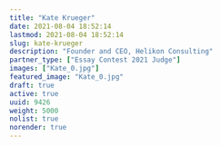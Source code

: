 ```yaml
---
title: "Kate Krueger"
date: 2021-08-04 18:52:14
lastmod: 2021-08-04 18:52:14
slug: kate-krueger
description: "Founder and CEO, Helikon Consulting"
partner_type: ["Essay Contest 2021 Judge"]
images: ["Kate_0.jpg"]
featured_image: "Kate_0.jpg"
draft: true
active: true
uuid: 9426
weight: 5000
nolist: true
norender: true
---
```

